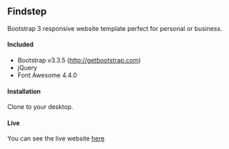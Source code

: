## Findstep
Bootstrap 3 responsive website template perfect for personal or business.

#### Included
- Bootstrap v3.3.5 (http://getbootstrap.com)
- jQuery
- Font Awesome 4.4.0

#### Installation
Clone to your desktop.

#### Live
You can see the live website
[here](http://www.findstep.com)
